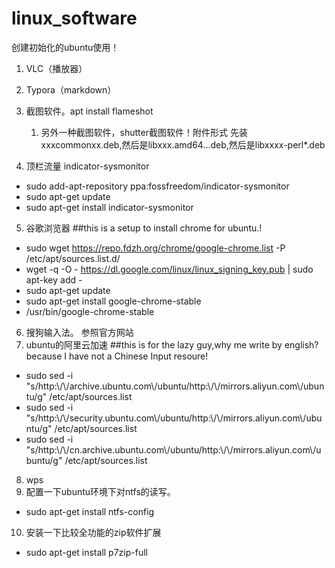 # linux_software
创建初始化的ubuntu使用！
1. VLC（播放器）
2. Typora（markdown）
3. 截图软件。apt install flameshot
    1. 另外一种截图软件，shutter截图软件！附件形式
      先装xxxcommonxx.deb,然后是libxxx.amd64...deb,然后是libxxxx-perl*.deb

4. 顶栏流量
indicator-sysmonitor
- sudo add-apt-repository ppa:fossfreedom/indicator-sysmonitor  
- sudo apt-get update  
- sudo apt-get install indicator-sysmonitor  
5. 谷歌浏览器
##this is a setup to install chrome for ubuntu.!
- sudo wget https://repo.fdzh.org/chrome/google-chrome.list -P /etc/apt/sources.list.d/
- wget -q -O - https://dl.google.com/linux/linux_signing_key.pub  | sudo apt-key add -
- sudo apt-get update
- sudo apt-get install google-chrome-stable
- /usr/bin/google-chrome-stable
6. 搜狗输入法。
参照官方网站
7. ubuntu的阿里云加速
##this is for the lazy guy,why me write by english?because I have not a Chinese Input resoure!
- sudo sed -i "s/http:\\/\\/archive.ubuntu.com\\/ubuntu/http:\\/\\/mirrors.aliyun.com\\/ubuntu/g" /etc/apt/sources.list
- sudo sed -i "s/http:\\/\\/security.ubuntu.com\\/ubuntu/http:\\/\\/mirrors.aliyun.com\\/ubuntu/g" /etc/apt/sources.list
- sudo sed -i "s/http:\\/\\/cn.archive.ubuntu.com\\/ubuntu/http:\\/\\/mirrors.aliyun.com\\/ubuntu/g" /etc/apt/sources.list
8. wps
9. 配置一下ubuntu环境下对ntfs的读写。
- sudo apt-get install ntfs-config
10. 安装一下比较全功能的zip软件扩展
- sudo apt-get install p7zip-full


